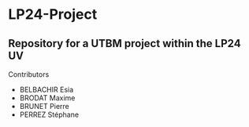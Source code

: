 # LP24-Project
## Repository for a UTBM project within the LP24 UV

Contributors
- BELBACHIR Esia
- BRODAT Maxime
- BRUNET Pierre
- PERREZ Stéphane
